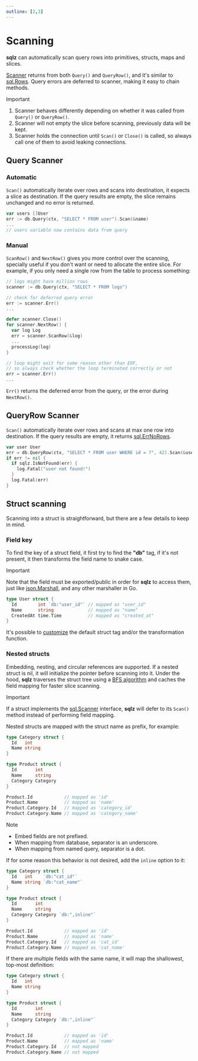 ```yaml
---
outline: [2,3]
---
```


# Scanning

**sqlz** can automatically scan query rows into primitives, structs, maps and slices.

[Scanner](https://pkg.go.dev/github.com/rfberaldo/sqlz#Scanner) returns from both `Query()` and `QueryRow()`, and it's similar to [sql.Rows](https://pkg.go.dev/database/sql#Rows).
Query errors are deferred to scanner, making it easy to chain methods.

> [!IMPORTANT]
> 1. Scanner behaves differently depending on whether it was called from `Query()` or `QueryRow()`.
> 2. Scanner will not empty the slice before scanning, previously data will be kept.
> 3. Scanner holds the connection until `Scan()` or `Close()` is called, so always call one of them to avoid leaking connections.

## Query Scanner

### Automatic

`Scan()` automatically iterate over rows and scans into destination, it expects a slice as destination.
If the query results are empty, the slice remains unchanged and no error is returned.

```go
var users []User
err := db.Query(ctx, "SELECT * FROM user").Scan(&name)
...
// users variable now contains data from query
```

### Manual

`ScanRow()` and `NextRow()` gives you more control over the scanning, specially useful if you don't want or need to allocate the entire slice.
For example, if you only need a single row from the table to process something:

```go
// logs might have million rows
scanner := db.Query(ctx, "SELECT * FROM logs")

// check for deferred query error
err := scanner.Err()
...

defer scanner.Close()
for scanner.NextRow() {
  var log Log
  err = scanner.ScanRow(&log)
  ...
  processLog(log)
}

// loop might exit for some reason other than EOF,
// so always check whether the loop terminated correctly or not
err = scanner.Err()
...
```

`Err()` returns the deferred error from the query, or the error during `NextRow()`.

## QueryRow Scanner

`Scan()` automatically iterate over rows and scans at max one row into destination.
If the query results are empty, it returns [sql.ErrNoRows](https://pkg.go.dev/database/sql#ErrNoRows).

```go
var user User
err = db.QueryRow(ctx, "SELECT * FROM user WHERE id = ?", 42).Scan(&user)
if err != nil {
  if sqlz.IsNotFound(err) {
    log.Fatal("user not found!")
  }
  log.Fatal(err)
}
```

## Struct scanning

Scanning into a struct is straightforward, but there are a few details to keep in mind.

### Field key

To find the key of a struct field, it first try to find the **"db"** tag,
if it's not present, it then transforms the field name to snake case.

> [!IMPORTANT]
> Note that the field must be exported/public in order for **sqlz** to access them, just like [json.Marshall](https://pkg.go.dev/encoding/json#Marshal), and any other marshaller in Go.

```go
type User struct {
  Id        int `db:"user_id"` // mapped as "user_id"
  Name      string             // mapped as "name"
  CreatedAt time.Time          // mapped as "created_at"
}
```

It's possible to [customize](/custom-options) the default struct tag and/or the transformation function.

### Nested structs

Embedding, nesting, and circular references are supported.
If a nested struct is nil, it will initialize the pointer before scanning into it.
Under the hood, **sqlz** traverses the struct tree using a [BFS algorithm](https://en.wikipedia.org/wiki/Breadth-first_search) and caches the field mapping for faster slice scanning.

> [!IMPORTANT]
> If a struct implements the [sql.Scanner](https://pkg.go.dev/database/sql#Scanner) interface, **sqlz** will defer to its `Scan()` method instead of performing field mapping.

Nested structs are mapped with the struct name as prefix, for example:

```go
type Category struct {
  Id   int
  Name string
}

type Product struct {
  Id       int
  Name     string
  Category Category
}

Product.Id            // mapped as 'id'
Product.Name          // mapped as 'name'
Product.Category.Id   // mapped as 'category_id'
Product.Category.Name // mapped as 'category_name'
```

> [!NOTE]
> - Embed fields are not prefixed.
> - When mapping from database, separator is an underscore.
> - When mapping from named query, separator is a dot.

If for some reason this behavior is not desired, add the `inline` option to it:

```go
type Category struct {
  Id   int    `db:"cat_id"`
  Name string `db:"cat_name"`
}

type Product struct {
  Id       int
  Name     string
  Category Category `db:",inline"`
}

Product.Id            // mapped as 'id'
Product.Name          // mapped as 'name'
Product.Category.Id   // mapped as 'cat_id'
Product.Category.Name // mapped as 'cat_name'
```

If there are multiple fields with the same name, it will map the shallowest, top-most definition:

```go
type Category struct {
  Id   int
  Name string
}

type Product struct {
  Id       int
  Name     string
  Category Category `db:",inline"`
}

Product.Id            // mapped as 'id'
Product.Name          // mapped as 'name'
Product.Category.Id   // not mapped
Product.Category.Name // not mapped
```
